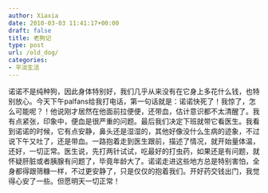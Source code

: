 ```yaml
---
author: Xiaxia
date: 2010-03-03 11:41:17+00:00
draft: false
title: 老狗记
type: post
url: /old_dog/
categories:
- 平淡生活
---
```


诺诺不是纯种狗，因此身体特别好，我们几乎从来没有在它身上多花什么钱，也特别放心。今天下午palfans给我打电话，第一句话就是：诺诺快死了！我惊了，怎么可能呢？！他说刚才居然在他面前拉便便，还带血，估计意识都不太清醒了。我有点紧张，印象中，便血是很严重的问题。最后我们决定下班就带它看医生。我看到诺诺的时候，它有点安静，鼻头还是湿湿的，其他好像没什么生病的迹象，不过说下午又吐了，还是带血。一路抱着走到医生跟前，描述了情况，就开始量体温，还好，一切正常。医生说，先打两针试试，吃最好的打虫药，如果还是有问题，就怀疑肝脏或者胰腺有问题了，毕竟年龄大了。诺诺走进这些地方总是特别害怕，全身都得跟筛糠一样，不过更安静了，只是仅仅的抱着我们。开好药交钱出门，我觉得心安了一些。但愿明天一切正常！  

